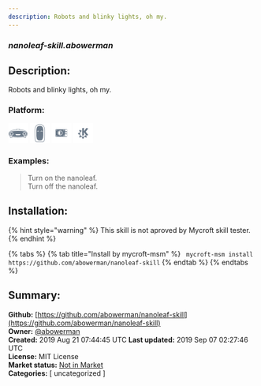 ```yaml
---
description: Robots and blinky lights, oh my.
---
```


### _nanoleaf-skill.abowerman_  
## Description:  
Robots and blinky lights, oh my.  
  
### Platform:  
 ![Mark I](../.gitbook/assets/mark-1-icon.png)  ![Mark II](../.gitbook/assets/mark-2-icon.png)  ![Picroft](../.gitbook/assets/picroft-icon.png)  ![plasmoid](../.gitbook/assets/kde.png)   
### Examples:  
> Turn on the nanoleaf.  
> Turn off the nanoleaf.  
  
## Installation:  
{% hint style="warning" %}
This skill is not aproved by Mycroft skill tester.
{% endhint %}
    
{% tabs %}
{% tab title="Install by mycroft-msm" %}
``` mycroft-msm install https://github.com/abowerman/nanoleaf-skill```
{% endtab %}
  {% endtabs %}
    
## Summary:  
**Github:** [https://github.com/abowerman/nanoleaf-skill](https://github.com/abowerman/nanoleaf-skill)  
**Owner:** [@abowerman](https://github.com/abowerman)  
**Created:** 2019 Aug 21 07:44:45 UTC  **Last updated:** 2019 Sep 07 02:27:46 UTC  
**License:** MIT License  
**Market status:** [Not in Market](https://market.mycroft.ai/skill/)  
**Categories:** [ uncategorized ]   
